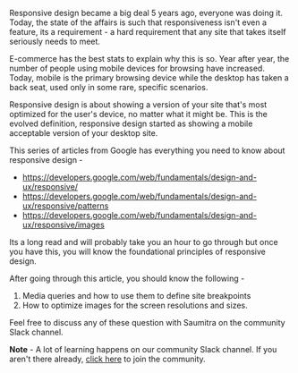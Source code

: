 Responsive design became a big deal 5 years ago, everyone was doing it. Today, the state of the affairs is such that responsiveness isn't even a feature, its a requirement - a hard requirement that any site that takes itself seriously needs to meet. 

E-commerce has the best stats to explain why this is so. Year after year, the number of people using mobile devices for browsing have increased. Today, mobile is the primary browsing device while the desktop has taken a back seat, used only in some rare, specific scenarios.

Responsive design is about showing a version of your site that's most optimized for the user's device, no matter what it might be. This is the evolved definition, responsive design started as showing a mobile acceptable version of your desktop site. 

This series of articles from Google has everything you need to know about responsive design - 

- https://developers.google.com/web/fundamentals/design-and-ux/responsive/
- https://developers.google.com/web/fundamentals/design-and-ux/responsive/patterns
- https://developers.google.com/web/fundamentals/design-and-ux/responsive/images


Its a long read and will probably take you an hour to go through but once you have this, you will know the foundational principles of responsive design.

After going through this article, you should know the following - 

1. Media queries and how to use them to define site breakpoints
2. How to optimize images for the screen resolutions and sizes.


Feel free to discuss any of these question with Saumitra on the community Slack channel.

**Note** - A lot of learning happens on our community Slack channel. If you aren't there already, [click here](https://join.slack.com/t/proso-io/shared_invite/enQtNjAyNjA3MzY4MDY3LWI4MDFmMzQwNjkyNjdhMGQyOTYzNjM4YTllOTkxYjI5YzY4NmFjMDhiMTM2ZWNlMGI1NzEwMzAxOTc0YTgwYzA) to join the community.
